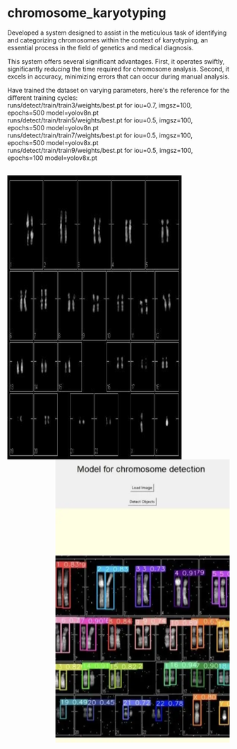 # chromosome_karyotyping
Developed a system designed to assist in the meticulous task of identifying and categorizing chromosomes within the context of karyotyping, an essential process in the field of genetics and medical diagnosis. 

This system offers several significant advantages. First, it operates swiftly, significantly reducing the time required for chromosome analysis. Second, it excels in accuracy, minimizing errors that can occur during manual analysis.

Have trained the dataset on varying parameters, here's the reference for the different training cycles:
<br/>
runs/detect/train/train3/weights/best.pt for iou=0.7, imgsz=100, epochs=500 model=yolov8n.pt  
runs/detect/train/train5/weights/best.pt for iou=0.5, imgsz=100, epochs=500 model=yolov8n.pt  
runs/detect/train/train7/weights/best.pt for iou=0.5, imgsz=100, epochs=500 model=yolov8x.pt  
runs/detect/train/train9/weights/best.pt for iou=0.5, imgsz=100, epochs=100 model=yolov8x.pt 






<br/>





<img height=642 width=395 align=left src="https://github.com/akshan-main/chromosome_karyotyping/blob/master/test/images/karyotype-11_bmp_jpg.rf.75f3e9e0274d17fbf5e3140cd64f7aaa.jpg"> 
<img height=640 width=395 align =right src="https://github.com/akshan-main/chromosome_karyotyping/blob/master/sample_output.jpeg">


